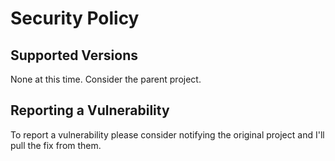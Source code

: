 # Security Policy

## Supported Versions

None at this time. Consider the parent project.

## Reporting a Vulnerability

To report a vulnerability please consider notifying the original project and I'll pull the fix from them.  
